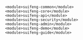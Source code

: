         <module>suifeng-common</module>
        <module>suifeng-core</module>
        <module>suifeng-api</module>
        <module>suifeng-security</module>
        <module>suifeng-admin</module>
        <module>suifeng-demo</module>
        <module>suifeng-guide</module>